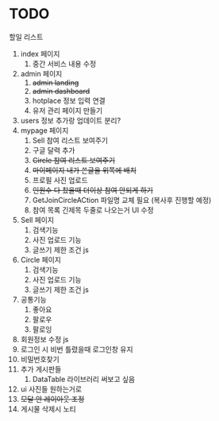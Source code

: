 # TODO

할일 리스트

1. index 페이지
   1. 중간 서비스 내용 수정
2. admin 페이지
   1. ~~admin landing~~
   2. ~~admin dashboard~~
   3. hotplace 정보 입력 연결
   4. 유저 관리 페이지 만들기
3. users 정보 추가랑 업데이트 분리?
4. mypage 페이지
   1. Sell 참여 리스트 보여주기
   2. 구글 달력 추가
   3. ~~Circle 참여 리스트 보여주기~~
   4. ~~마이페이지 내가 쓴글을 위쪽에 배치~~
   5. 프로필 사진 업로드
   6. ~~인원수 다 찼을때 더이상 참여 안되게 하기~~
   7. GetJoinCircleACtion 파일명 교체 필요 (복사후 진행할 예정)
   8. 참여 목록 긴제목 두줄로 나오는거 UI 수정
5. Sell 페이지
   1. 검색기능
   2. 사진 업로드 기능
   3. 글쓰기 제한 조건 js
6. Circle 페이지
   1. 검색기능
   2. 사진 업로드 기능
   3. 글쓰기 제한 조건 js
7. 공통기능
   1. 좋아요
   2. 팔로우
   3. 팔로잉
8. 회원정보 수정 js
9. 로그인 시 비번 틀렸을때 로그인창 유지
10. 비밀번호찾기
11. 추가 게시판들
    1. DataTable 라이브러리 써보고 싶음
12. ui 사진들 원하는거로
13. ~~모달 안 레이아웃 조정~~
14. 게시물 삭제시 노티
